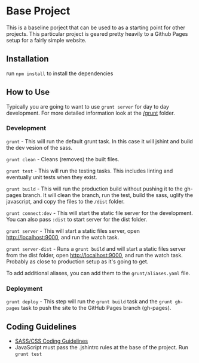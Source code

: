 # Base Project

This is a baseline porject that can be used to as a starting point for other projects.  This particular project is geared pretty heavily to a Github Pages setup for a fairly simple website.

## Installation
run `npm install` to install the dependencies

## How to Use
Typically you are going to want to use `grunt server` for day to day development.
For more detailed information look at the [/grunt](/grunt) folder.

### Development
`grunt` - This will run the default grunt task.  In this case it will jshint and build the dev vesion of the sass.

`grunt clean` - Cleans (removes) the built files.

`grunt test` - This will run the testing tasks. This includes linting and eventually unit tests when they exist.

`grunt build` - This will run the production build without pushing it to the gh-pages branch.  It will clean the branch, run the test, build the sass, uglify the javascript, and copy the files to the `/dist` folder.

`grunt connect:dev` - This will start the static file server for the development.  You can also pass `:dist` to start server for the dist folder.

`grunt server` - This will start a static files server, open [http://localhost:9000](http://localhost:9000), and run the watch task.

`grunt server-dist` - Runs a `grunt build` and will start a static files server from the dist folder, open [http://localhost:9000](http://localhost:9000), and run the watch task.  Probably as close to production setup as it's going to get.

To add additional aliases, you can add them to the `grunt/aliases.yaml` file.

### Deployment
`grunt deploy` - This step will run the `grunt build` task and the `grunt gh-pages` task to push the site to the GitHub Pages branch (gh-pages).

## Coding Guidelines
* [SASS/CSS Coding Guidelines](src/sass/README.md)
* JavaScript must pass the .jshintrc rules at the base of the project.  Run `grunt test`
